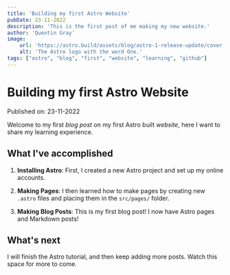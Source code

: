 ```yaml
---
title: 'Building my first Astro Website'
pubDate: 23-11-2022
description: 'This is the first post of me making my new website.'
author: 'Quentin Gray'
image:
    url: 'https://astro.build/assets/blog/astro-1-release-update/cover.jpeg'
    alt: 'The Astro logo with the word One.'
tags: ["astro", "blog", "first", "website", "learning", "github"]
---
```

# Building my first Astro Website

Published on: 23-11-2022

Welcome to my first _blog post_ on my first Astro built _website_, here I want to share my learning experience.

## What I've accomplished

1. **Installing Astro**: First, I created a new Astro project and set up my online accounts.

2. **Making Pages**: I then learned how to make pages by creating new `.astro` files and placing them in the `src/pages/` folder.

3. **Making Blog Posts**: This is my first blog post! I now have Astro pages and Markdown posts!

## What's next

I will finish the Astro tutorial, and then keep adding more posts. Watch this space for more to come.